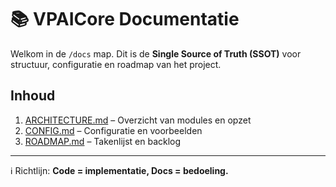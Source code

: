 # 📚 VPAICore Documentatie

Welkom in de `/docs` map. Dit is de **Single Source of Truth (SSOT)** voor structuur, configuratie en roadmap van het project.

## Inhoud

1. [ARCHITECTURE.md](ARCHITECTURE.md) – Overzicht van modules en opzet  
2. [CONFIG.md](CONFIG.md) – Configuratie en voorbeelden  
3. [ROADMAP.md](ROADMAP.md) – Takenlijst en backlog  

---
ℹ️ Richtlijn: **Code = implementatie, Docs = bedoeling.**
